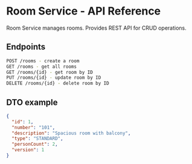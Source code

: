 # Room Service - API Reference

Room Service manages rooms. Provides REST API for CRUD operations.

## Endpoints
```bash
POST /rooms - create a room
GET /rooms - get all rooms
GET /rooms/{id} - get room by ID
PUT /rooms/{id} - update room by ID
DELETE /rooms/{id} - delete room by ID
```
## DTO example 

```json
{
  "id": 1,
  "number": "101",
  "description": "Spacious room with balcony",
  "type": "STANDARD",
  "personCount": 2,
  "version": 1
}